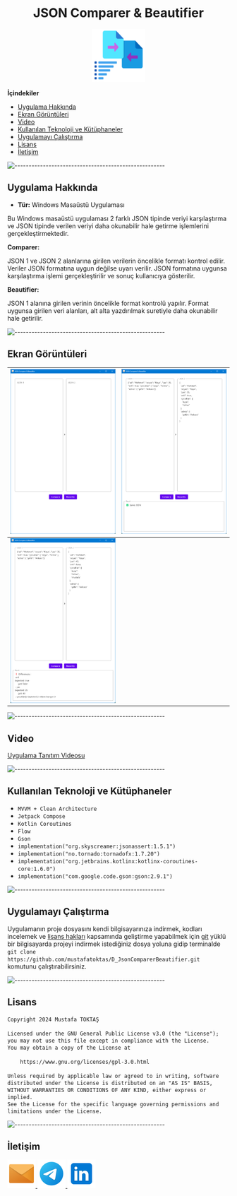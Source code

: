 <h1 align="center">JSON Comparer & Beautifier</h1>

<div align=center>
  <img src="./Readme%20Resources/JSON Comparer & Beautifier Logo.png" alt="Logo" width="120" heigh="120"/>
</div>

**İçindekiler**

- [Uygulama Hakkında](#uygulama-hakkında)
- [Ekran Görüntüleri](#ekran-görüntüleri)
- [Video](#video)
- [Kullanılan Teknoloji ve Kütüphaneler](#kullanılan-teknoloji-ve-kütüphaneler)
- [Uygulamayı Çalıştırma](#uygulamayı-çalıştırma)
- [Lisans](#lisans)
- [İletişim](#i̇letişim)

![-----------------------------------------------------](./Readme%20Resources/Çizgi.png)


## Uygulama Hakkında

- **Tür:** Windows Masaüstü Uygulaması

Bu Windows masaüstü uygulaması 2 farklı JSON tipinde veriyi karşılaştırma ve JSON tipinde verilen
veriyi daha okunabilir hale getirme işlemlerini gerçekleştirmektedir.

**Comparer:**

JSON 1 ve JSON 2 alanlarına girilen verilerin öncelikle formatı kontrol edilir. Veriler JSON formatına
uygun değilse uyarı verilir. JSON formatına uygunsa karşılaştırma işlemi gerçekleştirilir ve sonuç
kullanıcıya gösterilir.

**Beautifier:**

JSON 1 alanına girilen verinin öncelikle format kontrolü yapılır. Format uygunsa girilen veri alanları,
alt alta yazdırılmak suretiyle daha okunabilir hale getirilir.

![-----------------------------------------------------](./Readme%20Resources/Çizgi.png)


## Ekran Görüntüleri

| ![Ekran Görüntüsü 1](./Readme%20Resources/Ekran%20Görüntüleri/Ekran%20görüntüsü%201.png) | ![Ekran Görüntüsü 2](./Readme%20Resources/Ekran%20Görüntüleri/Ekran%20görüntüsü%202.png) |
|     ------------------------------------------------------------------------------       |     ------------------------------------------------------------------------------       |
| ![Ekran Görüntüsü 3](./Readme%20Resources/Ekran%20Görüntüleri/Ekran%20görüntüsü%203.png) |                                                                                          |

![-----------------------------------------------------](./Readme%20Resources/Çizgi.png)


## Video

[Uygulama Tanıtım Videosu](https://youtu.be/Dax1xayBxjw)

![-----------------------------------------------------](./Readme%20Resources/Çizgi.png)


## Kullanılan Teknoloji ve Kütüphaneler

- `MVVM + Clean Architecture`
- `Jetpack Compose`
- `Kotlin Coroutines`
- `Flow`
- `Gson`
- `implementation("org.skyscreamer:jsonassert:1.5.1")`
- `implementation("no.tornado:tornadofx:1.7.20")`
- `implementation("org.jetbrains.kotlinx:kotlinx-coroutines-core:1.6.0")`
- `implementation("com.google.code.gson:gson:2.9.1")`

![-----------------------------------------------------](./Readme%20Resources/Çizgi.png)


## Uygulamayı Çalıştırma

Uygulamanın proje dosyasını kendi bilgisayarınıza indirmek, kodları incelemek ve
[lisans hakları](https://www.gnu.org/licenses/gpl-3.0.html) kapsamında geliştirme
yapabilmek için [git](https://git-scm.com) yüklü bir bilgisayarda projeyi indirmek
istediğiniz dosya yoluna gidip terminalde
`git clone https://github.com/mustafatoktas/D_JsonComparerBeautifier.git`
komutunu çalıştırabilirsiniz.

![-----------------------------------------------------](./Readme%20Resources/Çizgi.png)


## Lisans

    Copyright 2024 Mustafa TOKTAŞ

    Licensed under the GNU General Public License v3.0 (the "License");
    you may not use this file except in compliance with the License.
    You may obtain a copy of the License at

        https://www.gnu.org/licenses/gpl-3.0.html

    Unless required by applicable law or agreed to in writing, software
    distributed under the License is distributed on an "AS IS" BASIS,
    WITHOUT WARRANTIES OR CONDITIONS OF ANY KIND, either express or implied.
    See the License for the specific language governing permissions and
    limitations under the License.

![-----------------------------------------------------](./Readme%20Resources/Çizgi.png)


## İletişim

<a href="mailto:info@mustafatoktas.com"              target="_blank"> <img src="./Readme Resources/İletişim/Mail.png"     alt="Mail"     width="64" heigh="64"/> </a>
<a href="https://t.me/mustafatoktas00"               target="_blank"> <img src="./Readme Resources/İletişim/Telegram.png" alt="Telegram" width="64" heigh="64"/> </a>
<a href="https://www.linkedin.com/in/mustafatoktas/" target="_blank"> <img src="./Readme Resources/İletişim/LinkedIn.png" alt="LinkedIn" width="64" heigh="64"/> </a>
